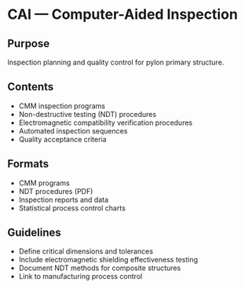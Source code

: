 # CAI — Computer-Aided Inspection

## Purpose
Inspection planning and quality control for pylon primary structure.

## Contents
- CMM inspection programs
- Non-destructive testing (NDT) procedures
- Electromagnetic compatibility verification procedures
- Automated inspection sequences
- Quality acceptance criteria

## Formats
- CMM programs
- NDT procedures (PDF)
- Inspection reports and data
- Statistical process control charts

## Guidelines
- Define critical dimensions and tolerances
- Include electromagnetic shielding effectiveness testing
- Document NDT methods for composite structures
- Link to manufacturing process control
